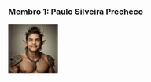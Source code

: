### Membro 1: Paulo Silveira Precheco

<p>
 <img src="./img/49c6dd5e968c4b57-1.jpeg" width="20%" alt="Image description">
</p> 
